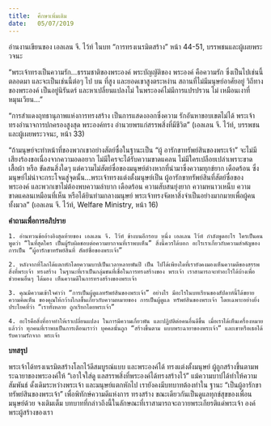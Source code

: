 ```yaml
---
title:  ศึกษาเพิ่มเติม
date:   05/07/2019
---
```


อ่านงานเขียนของ เอลเลน จี. ไว้ท์ ในบท “การทรงเนรมิตสร้าง” หน้า 44-51, บรรพชนและผู้เผยพระวจนะ

“พระเจ้าทรงเป็นความรัก...ธรรมชาติของพระองค์ พระบัญญัติของ พระองค์ คือความรัก ซึ่งเป็นไปเช่นนี้ตลอดมา และจะเป็นเช่นนี้ต่อๆ ไป บน ที่สูง และยอดเขาสูงตระหง่าน สถานที่ไม่มีมนุษย์อาศัยอยู่ วิถีทางของพระองค์ เป็นอยู่นิรันดร์ และหาเปลี่ยนแปลงไม่ ในพระองค์ไม่มีการแปรปรวน ไม่ เหมือนเงาที่หมุนเวียน...”

“การสำแดงฤทธานุภาพแห่งการทรงสร้าง เป็นการแสดงออกซึ่งความ รักอันหาขอบเขตไม่ได้ พระเจ้าทรงอำนาจการปกครองสูงสุด พระองค์ทรง อำนวยพรแก่สรรพสิ่งที่มีชีวิต” (เอลเลน จี. ไว้ท์, บรรพชนและผู้เผยพระวจนะ, หน้า 33)

“ถ้ามนุษย์จะทำหน้าที่ของพวกเขาอย่างสัตย์ซื่อในฐานะเป็น “ผู้ อารักขาทรัพย์สินของพระเจ้า” จะไม่มีเสียงร้องขอเนื่องจากความอดอยาก ไม่มีใครจะได้รับความขาดแคลน ไม่มีใครเปลือยเปล่าเพราะขาดเสื้อผ้า หรือ ขัดสนสิ่งใดๆ แต่ความไม่สัตย์ซื่อของมนุษย์ต่างหากที่นำมาซึ่งความทุกข์ยาก เดือดร้อน ซึ่งมนุษย์ไม่น่าจะกระโจนสู่จุดนั้น...พระเจ้าทรงแต่งตั้งมนุษย์เป็น ผู้อารักขาทรัพย์สินที่สัตย์ซื่อของพระองค์ และพวกเขาไม่ต้องพบความลำบาก เดือดร้อน ความสับสนยุ่งยาก ความหนาวเหน็บ ความขาดแคลนเหมือนที่เห็น หรือได้ยินท่ามกลางมนุษย์ พระเจ้าทรงจัดหาสิ่งจำเป็นอย่างมากมายเพื่อผู้คน ทั้งมวล” (เอลเลน จี. ไว้ท์, Welfare Ministry, หน้า 16)

**คำถามเพื่อการอภิปราย**

`1. อ่านทวนข้ออ้างอิงสุดท้ายของ เอลเลน จี. ไว้ท์ ข้างบนอีกรอบ หนึ่ง เอลเลน ไว้ท์ กำลังพูดอะไร ใครเป็นคนพูดว่า “ในที่สุดใคร เป็นผู้รับผิดชอบต่อความยากจนที่เราพบเห็น” สิ่งนี้ควรได้บอก อะไรเราเกี่ยวกับความสำคัญของการเป็น “ผู้อารักขาทรัพย์สินที่ สัตย์ซื่อของพระเจ้า”`

`2. หลังจากที่โลกได้แตกหักโดยความบาปเป็นเวลาหลายพันปี เป็น ไปได้เพียงใดที่เรายังคงมองเห็นความดีของสรรพสิ่งที่พระเจ้า ทรงสร้าง ในฐานะที่เราเป็นกลุ่มชนที่เชื่อในการทรงสร้างของ พระเจ้า เราสามารถจะทำอะไรได้บ้างเพื่อช่วยคนอื่นๆ ได้มอง เห็นความดีในการทรงสร้างของพระเจ้า`

`3. คุณมีความเข้าใจคำว่า “การเป็นผู้ดูแลทรัพย์สินของพระเจ้า” อย่างไร มีอะไรในบทเรียนของสัปดาห์นี้ได้ขยายความคิดเห็น ของคุณให้กว้างไกลขึ้นเกี่ยวกับความหมายของ การเป็นผู้ดูแล ทรัพย์สินของพระเจ้า โดยเฉพาะอย่างยิ่งประโยคที่ว่า “เราทั้งหลาย ถูกเรียกโดยพระเจ้า”`

`4. อะไรคือสิ่งที่อาจทำให้เราเปลี่ยนแปลง ในการมีความเกี่ยวพัน และปฏิบัติต่อคนอื่นดีขึ้น เมื่อเราได้เห็นเครื่องหมายแล้วว่า ทุกคนที่เราพบเป็นการเตือนเราว่า บุคคลนั้นถูก “สร้างขึ้นตาม แบบพระฉายาของพระเจ้า” และเขาหรือเธอได้รับความรักจาก พระเจ้า`

**บทสรุป**

พระเจ้าได้ทรงเนรมิตสร้างโลกไว้ดีสมบูรณ์แบบ และพระองค์ได้ ทรงแต่งตั้งมนุษย์ ผู้ถูกสร้างขึ้นตามพระฉายาของพระองค์ให้ “เอาใจใส่ดู แลสรรพสิ่งที่พระองค์ได้ทรงสร้างไว้” แม้ความบาปได้ทำให้ความสัมพันธ์ ดั้งเดิมระหว่างพระเจ้า และมนุษย์แตกหักไป เรายังคงมีบทบาทต้องทำใน ฐานะ “เป็นผู้อารักขาทรัพย์สินของพระเจ้า” เพื่อพิทักษ์ความดีแห่งการ ทรงสร้าง ขณะเดียวกันเป็นดูแลทุกข์สุขของเพื่อนมนุษย์ด้วย จงเติมเต็ม บทบาทที่กล่าวถึงนี้ในลักษณะที่เราสามารถจะถวายพระเกียรติแด่พระเจ้า องค์พระผู้สร้างของเรา